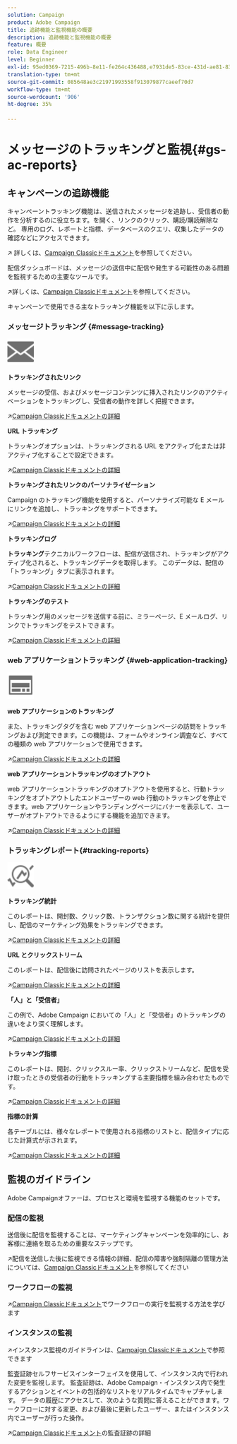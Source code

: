 ```yaml
---
solution: Campaign
product: Adobe Campaign
title: 追跡機能と監視機能の概要
description: 追跡機能と監視機能の概要
feature: 概要
role: Data Engineer
level: Beginner
exl-id: 95ed0369-7215-496b-8e11-fe264c436488,e7931de5-83ce-431d-ae81-83793d257550
translation-type: tm+mt
source-git-commit: 085648ae3c21971993558f913079877caeef70d7
workflow-type: tm+mt
source-wordcount: '906'
ht-degree: 35%

---
```


# メッセージのトラッキングと監視{#gs-ac-reports}

## キャンペーンの追跡機能

キャンペーントラッキング機能は、送信されたメッセージを追跡し、受信者の動作を分析するのに役立ちます。を開く、リンクのクリック、購読/購読解除など。 専用のログ、レポートと指標、データベースのクエリ、収集したデータの確認などにアクセスできます。

:arrow_upper_right: 詳しくは、[Campaign Classicドキュメント](https://experienceleague.adobe.com/docs/campaign-classic/using/getting-started/profile-management/editing-a-profile.html?lang=en#tracking-tab)を参照してください。

配信ダッシュボードは、メッセージの送信中に配信や発生する可能性のある問題を監視するための主要なツールです。

:arrow_upper_right:詳しくは、[Campaign Classicドキュメント](https://experienceleague.adobe.com/docs/campaign-classic/using/sending-messages/monitoring-deliveries/delivery-dashboard.html?lang=en#sending-messages)を参照してください。

キャンペーンで使用できる主なトラッキング機能を以下に示します。

### メッセージトラッキング {#message-tracking}

<img src="assets/do-not-localize/icon-message-tracking.svg" width="60px">

**トラッキングされたリンク**

メッセージの受信、およびメッセージコンテンツに挿入されたリンクのアクティベーションをトラッキングし、受信者の動作を詳しく把握できます。

:arrow_upper_right:[Campaign Classicドキュメントの詳細](https://experienceleague.adobe.com/docs/campaign-classic/using/sending-messages/tracking-messages/how-to-configure-tracked-links.html?lang=en#sending-messages)

**URL トラッキング**

トラッキングオプションは、トラッキングされる URL をアクティブ化または非アクティブ化することで設定できます。

:arrow_upper_right:[Campaign Classicドキュメントの詳細](https://experienceleague.adobe.com/docs/campaign-classic/using/sending-messages/tracking-messages/personalizing-url-tracking.html?lang=en#sending-messages)


**トラッキングされたリンクのパーソナライゼーション**

Campaign のトラッキング機能を使用すると、パーソナライズ可能な E メールにリンクを追加し、トラッキングをサポートできます。

:arrow_upper_right:[Campaign Classicドキュメントの詳細](https://experienceleague.adobe.com/docs/campaign-classic/using/sending-messages/tracking-messages/tracking-personalized-links/tracking-personalized-links.html?lang=en#sending-messages)

**トラッキングログ**

**トラッキング**&#x200B;テクニカルワークフローは、配信が送信され、トラッキングがアクティブ化されると、トラッキングデータを取得します。 このデータは、配信の「トラッキング」タブに表示されます。

:arrow_upper_right:[Campaign Classicドキュメントの詳細](https://experienceleague.adobe.com/docs/campaign-classic/using/sending-messages/tracking-messages/accessing-the-tracking-logs.html?lang=en#sending-messages)

**トラッキングのテスト**

トラッキング用のメッセージを送信する前に、ミラーページ、E メールログ、リンクでトラッキングをテストできます。

:arrow_upper_right:[Campaign Classicドキュメントの詳細](https://experienceleague.adobe.com/docs/campaign-classic/using/sending-messages/tracking-messages/testing-tracking.html?lang=en#sending-messages)

### web アプリケーショントラッキング {#web-application-tracking}

<img src="assets/do-not-localize/icon-web-app.svg" width="60px">

**web アプリケーションのトラッキング**

また、トラッキングタグを含む web アプリケーションページの訪問をトラッキングおよび測定できます。この機能は、フォームやオンライン調査など、すべての種類の web アプリケーションで使用できます。

:arrow_upper_right:[Campaign Classicドキュメントの詳細](https://experienceleague.adobe.com/docs/campaign-classic/using/designing-content/web-applications/tracking-a-web-application.html?lang=en#designing-content)

**web アプリケーショントラッキングのオプトアウト**

web アプリケーショントラッキングのオプトアウトを使用すると、行動トラッキングをオプトアウトしたエンドユーザーの web 行動のトラッキングを停止できます。web アプリケーションやランディングページにバナーを表示して、ユーザーがオプトアウトできるようにする機能を追加できます。

:arrow_upper_right:[Campaign Classicドキュメントの詳細](https://experienceleague.adobe.com/docs/campaign-classic/using/designing-content/web-applications/web-application-tracking-opt-out.html?lang=en#designing-content)

### トラッキングレポート{#tracking-reports}

<img src="assets/do-not-localize/icon_monitor.svg" width="60px">

**トラッキング統計**

このレポートは、開封数、クリック数、トランザクション数に関する統計を提供し、配信のマーケティング効果をトラッキングできます。

:arrow_upper_right:[Campaign Classicドキュメントの詳細](https://experienceleague.adobe.com/docs/campaign-classic/using/sending-messages/tracking-messages/about-message-tracking.html?lang=en#tracking-reports)

**URL とクリックストリーム**

このレポートは、配信後に訪問されたページのリストを表示します。

:arrow_upper_right:[Campaign Classicドキュメントの詳細](https://experienceleague.adobe.com/docs/campaign-classic/using/reporting/reports-on-deliveries/delivery-reports.html?lang=en#urls-and-click-streams)

**「人」と「受信者」**

この例で、Adobe Campaign においての「人」と「受信者」のトラッキングの違いをより深く理解します。

:arrow_upper_right:[Campaign Classicドキュメントの詳細](https://experienceleague.adobe.com/docs/campaign-classic/using/reporting/reports-on-deliveries/person-people-recipients.html?lang=en#reporting)

**トラッキング指標**

このレポートは、開封、クリックスルー率、クリックストリームなど、配信を受け取ったときの受信者の行動をトラッキングする主要指標を組み合わせたものです。

:arrow_upper_right:[Campaign Classicドキュメントの詳細](https://experienceleague.adobe.com/docs/campaign-classic/using/reporting/reports-on-deliveries/delivery-reports.html?lang=en#reporting)

**指標の計算**

各テーブルには、様々なレポートで使用される指標のリストと、配信タイプに応じた計算式が示されます。

:arrow_upper_right:[Campaign Classicドキュメントの詳細](https://experienceleague.adobe.com/docs/campaign-classic/using/reporting/reports-on-deliveries/indicator-calculation.html?lang=en#reporting)

## 監視のガイドライン

Adobe Campaignオファーは、プロセスと環境を監視する機能のセットです。

### 配信の監視

送信後に配信を監視することは、マーケティングキャンペーンを効率的にし、お客様に連絡を取るための重要なステップです。

:arrow_upper_right:配信を送信した後に監視できる情報の詳細、配信の障害や強制隔離の管理方法については、[Campaign Classicドキュメント](https://experienceleague.adobe.com/docs/campaign-classic/using/sending-messages/monitoring-deliveries/about-delivery-monitoring.html?lang=en#sending-messages)を参照してください

### ワークフローの監視

:arrow_upper_right:[Campaign Classicドキュメント](https://experienceleague.adobe.com/docs/campaign-classic/using/automating-with-workflows/monitoring-workflows/monitoring-workflow-execution.html?lang=en#automating-with-workflows)でワークフローの実行を監視する方法を学びます

### インスタンスの監視

:arrow_upper_right:インスタンス監視のガイドラインは、[Campaign Classicドキュメント](https://experienceleague.adobe.com/docs/campaign-classic/using/monitoring-campaign-classic/introduction/monitoring-guidelines.html?lang=en#monitoring-campaign-classic)で参照できます

監査証跡セルフサービスインターフェイスを使用して、インスタンス内で行われた変更を監視します。 監査証跡は、Adobe Campaign・インスタンス内で発生するアクションとイベントの包括的なリストをリアルタイムでキャプチャします。 データの履歴にアクセスして、次のような質問に答えることができます。ワークフローに対する変更、および最後に更新したユーザー、またはインスタンス内でユーザーが行った操作。

:arrow_upper_right:[Campaign Classicドキュメント](https://experienceleague.adobe.com/docs/campaign-classic/using/monitoring-campaign-classic/production-procedures/audit-trail.html?lang=en#accessing-audit-trail)の監査証跡の詳細
